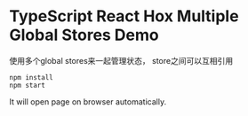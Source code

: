 TypeScript React Hox Multiple Global Stores Demo
=================================

使用多个global stores来一起管理状态， store之间可以互相引用

```
npm install
npm start
```

It will open page on browser automatically.
